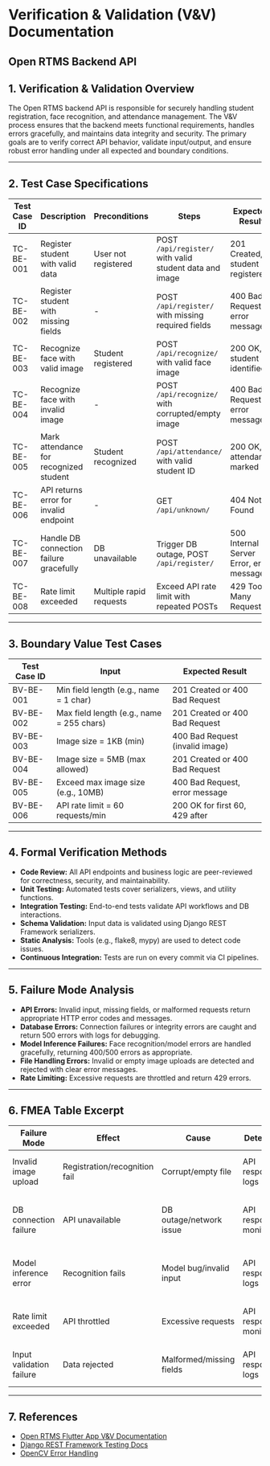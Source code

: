 # Verification & Validation (V&V) Documentation  
## Open RTMS Backend API

## 1. Verification & Validation Overview

The Open RTMS backend API is responsible for securely handling student registration, face recognition, and attendance management. The V&V process ensures that the backend meets functional requirements, handles errors gracefully, and maintains data integrity and security. The primary goals are to verify correct API behavior, validate input/output, and ensure robust error handling under all expected and boundary conditions.

---

## 2. Test Case Specifications

| Test Case ID | Description                              | Preconditions                  | Steps                                                                 | Expected Result                         |
|--------------|------------------------------------------|--------------------------------|-----------------------------------------------------------------------|-----------------------------------------|
| TC-BE-001    | Register student with valid data         | User not registered            | POST `/api/register/` with valid student data and image               | 201 Created, student registered         |
| TC-BE-002    | Register student with missing fields     | -                              | POST `/api/register/` with missing required fields                    | 400 Bad Request, error message          |
| TC-BE-003    | Recognize face with valid image          | Student registered             | POST `/api/recognize/` with valid face image                          | 200 OK, student identified              |
| TC-BE-004    | Recognize face with invalid image        | -                              | POST `/api/recognize/` with corrupted/empty image                     | 400 Bad Request, error message          |
| TC-BE-005    | Mark attendance for recognized student   | Student recognized             | POST `/api/attendance/` with valid student ID                         | 200 OK, attendance marked               |
| TC-BE-006    | API returns error for invalid endpoint   | -                              | GET `/api/unknown/`                                                   | 404 Not Found                           |
| TC-BE-007    | Handle DB connection failure gracefully  | DB unavailable                 | Trigger DB outage, POST `/api/register/`                              | 500 Internal Server Error, error message|
| TC-BE-008    | Rate limit exceeded                     | Multiple rapid requests        | Exceed API rate limit with repeated POSTs                             | 429 Too Many Requests                   |

---

## 3. Boundary Value Test Cases

| Test Case ID | Input                                      | Expected Result                        |
|--------------|--------------------------------------------|----------------------------------------|
| BV-BE-001    | Min field length (e.g., name = 1 char)     | 201 Created or 400 Bad Request         |
| BV-BE-002    | Max field length (e.g., name = 255 chars)  | 201 Created or 400 Bad Request         |
| BV-BE-003    | Image size = 1KB (min)                     | 400 Bad Request (invalid image)        |
| BV-BE-004    | Image size = 5MB (max allowed)             | 201 Created or 400 Bad Request         |
| BV-BE-005    | Exceed max image size (e.g., 10MB)         | 400 Bad Request, error message         |
| BV-BE-006    | API rate limit = 60 requests/min           | 200 OK for first 60, 429 after         |

---

## 4. Formal Verification Methods

- **Code Review:** All API endpoints and business logic are peer-reviewed for correctness, security, and maintainability.
- **Unit Testing:** Automated tests cover serializers, views, and utility functions.
- **Integration Testing:** End-to-end tests validate API workflows and DB interactions.
- **Schema Validation:** Input data is validated using Django REST Framework serializers.
- **Static Analysis:** Tools (e.g., flake8, mypy) are used to detect code issues.
- **Continuous Integration:** Tests are run on every commit via CI pipelines.

---

## 5. Failure Mode Analysis

- **API Errors:** Invalid input, missing fields, or malformed requests return appropriate HTTP error codes and messages.
- **Database Errors:** Connection failures or integrity errors are caught and return 500 errors with logs for debugging.
- **Model Inference Failures:** Face recognition/model errors are handled gracefully, returning 400/500 errors as appropriate.
- **File Handling Errors:** Invalid or empty image uploads are detected and rejected with clear error messages.
- **Rate Limiting:** Excessive requests are throttled and return 429 errors.

---

## 6. FMEA Table Excerpt

| Failure Mode                | Effect                        | Cause                        | Detection                  | Severity | Occurrence | Detection | Mitigation                                   |
|-----------------------------|-------------------------------|------------------------------|----------------------------|----------|------------|-----------|-----------------------------------------------|
| Invalid image upload        | Registration/recognition fail | Corrupt/empty file           | API response, logs         | 7        | 4          | 8         | Validate file, return 400, log error          |
| DB connection failure       | API unavailable               | DB outage/network issue      | API response, monitoring   | 9        | 3          | 7         | Retry logic, alert admin, return 500          |
| Model inference error       | Recognition fails             | Model bug/invalid input      | API response, logs         | 8        | 2          | 7         | Exception handling, return 500, log error     |
| Rate limit exceeded         | API throttled                 | Excessive requests           | API response, monitoring   | 5        | 5          | 9         | Throttle requests, return 429                 |
| Input validation failure    | Data rejected                 | Malformed/missing fields     | API response, logs         | 6        | 6          | 9         | Serializer validation, return 400             |

---

## 7. References

- [Open RTMS Flutter App V&V Documentation](#)
- [Django REST Framework Testing Docs](https://www.django-rest-framework.org/api-guide/testing/)
- [OpenCV Error Handling](https://docs.opencv.org/)